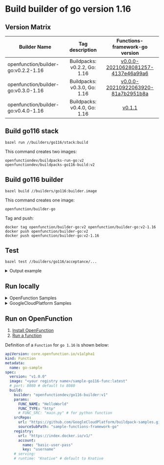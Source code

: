 # Build builder of go version 1.16

## Version Matrix

| Builder Name | Tag description |     Functions-framework-go version     |
|---------|:---------------:|:---------------:|
| openfunction/builder-go:v0.2.2-1.16 | Buildpacks: v0.2.2, Go: 1.16 | [v0.0.0-20210628081257-4137e46a99a6](https://github.com/OpenFunction/functions-framework-go/commit/4137e46a99a6e97f1ff808b4d92ca5f76412f0cc) |
| openfunction/builder-go:v0.3.0-1.16 | Buildpacks: v0.3.0, Go: 1.16 | [v0.0.0-20210922063920-81a7b2951b8a](https://github.com/OpenFunction/functions-framework-go/commit/81a7b2951b8af0897978dcc483c1217ac98f02fb) |
| openfunction/builder-go:v0.4.0-1.16 | Buildpacks: v0.4.0, Go: 1.16 | [v0.1.1](https://github.com/OpenFunction/functions-framework-go/releases/tag/v0.1.1) |

## Build go116 stack

```shell
bazel run //builders/go116/stack:build
```

This command creates two images:

```shell
openfunctiondev/buildpacks-run-go:v2
openfunctiondev/buildpacks-go116-build:v2
```

## Build go116 builder

```shell
bazel build //builders/go116:builder.image
```

This command creates one image:

```shell
openfunction/builder-go
```

Tag and push:

```shell
docker tag openfunction/builder-go:v2 openfunction/builder-go:v2-1.16
docker push openfunction/builder-go:v2
docker push openfunction/builder-go:v2-1.16
```

## Test

```shell
bazel test //builders/go116/acceptance/...
```

<details>
<summary>Output example</summary>

```shell
INFO: Analyzed 2 targets (8 packages loaded, 205 targets configured).
INFO: Found 1 target and 1 test target...
INFO: Elapsed time: 50.633s, Critical Path: 49.87s
INFO: 10 processes: 3 internal, 6 linux-sandbox, 1 local.
INFO: Build completed successfully, 10 total actions
//builders/go116/acceptance:go_fn_test                                   PASSED in 48.1s

Executed 1 out of 1 test: 1 test passes.
INFO: Build completed successfully, 10 total actions
```

</details>

## Run locally

<details>
<summary>OpenFunction Samples</summary>

---

Download samples:

```shell
git clone https://github.com/OpenFunction/samples.git
```

Build the function:

> Add `--network host` to pack and docker command if they cannot reach internet.

```shell
cd samples/functions/Knative/hello-world-go
pack build func-helloworld-go --builder openfunction/builder-go:v2 --env FUNC_NAME="HelloWorld"  --env FUNC_CLEAR_SOURCE=true
docker run -d --env="FUNC_CONTEXT={\"name\":\"HelloWorld\",\"version\":\"v1.0.0\",\"port\":\"8080\",\"runtime\":\"Knative\"}" --rm --name func-helloworld-go -p8080:8080 func-helloworld-go
```

Visit the function:

```shell
curl http://localhost:8080
```

Output example:

```shell
hello, world!
```

</details>

<details>

<summary>GoogleCloudPlatform Samples</summary>

---

Download samples:

```shell
git clone https://github.com/GoogleCloudPlatform/buildpack-samples.git
```

Build the function:

> Add `--network host` to pack and docker command if they cannot reach internet.

```shell
cd buildpack-samples/sample-functions-framework-go/
pack build function-go --builder openfunction/builder-go:v2 --env FUNC_NAME="HelloWorld"
docker run --rm -p8080:8080 function-go
```

Visit the function:

```shell
curl http://localhost:8080
```

Output example:

```shell
hello, world
```

</details>

## Run on OpenFunction

1. [Install OpenFunction](https://github.com/OpenFunction/OpenFunction#quickstart)
2. [Run a function](https://github.com/OpenFunction/OpenFunction#sample-run-a-function)

Definition of a ```Function``` for ```go 1.16``` is shown below:

```yaml
apiVersion: core.openfunction.io/v1alpha1
kind: Function
metadata:
  name: go-sample
spec:
  version: "v1.0.0"
  image: "<your registry name>/sample-go116-func:latest"
  # port: 8080 # default to 8080
  build:
    builder: "openfunctiondev/go116-builder:v1"
    params:
      FUNC_NAME: "HelloWorld"
      FUNC_TYPE: "http"
      # FUNC_SRC: "main.py" # for python function
    srcRepo:
      url: "https://github.com/GoogleCloudPlatform/buildpack-samples.git"
      sourceSubPath: "sample-functions-framework-go"
    registry:
      url: "https://index.docker.io/v1/"
      account:
        name: "basic-user-pass"
        key: "username"
    # serving:
    # runtime: "Knative" # default to Knative
```
